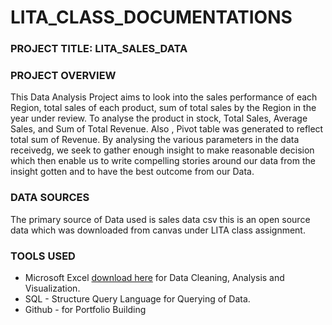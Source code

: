 # LITA_CLASS_DOCUMENTATIONS

### PROJECT TITLE: LITA_SALES_DATA

### PROJECT OVERVIEW
This Data Analysis Project aims to look into the sales performance of each Region, total sales of each product, sum of total sales by the Region in the year under review. To analyse the product in stock, Total Sales, Average Sales, and Sum of Total Revenue. Also , Pivot table was generated to reflect total sum of Revenue. By analysing the various parameters in the data receivedg, we seek to gather enough insight to make reasonable decision which then enable us to write compelling stories around our data from the insight gotten and to have the best outcome from our Data.

### DATA SOURCES
The primary source of Data used is sales data csv this is an open source data which was downloaded from canvas under LITA class assignment.

### TOOLS USED
- Microsoft Excel [download here](https://www.microsoft.com) for Data Cleaning, Analysis and Visualization.
- SQL - Structure Query Language for Querying of Data.
- Github - for Portfolio Building
